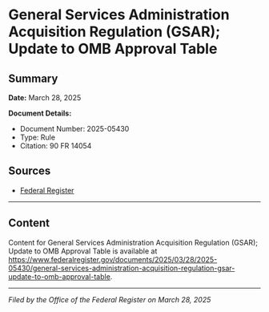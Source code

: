 # General Services Administration Acquisition Regulation (GSAR); Update to OMB Approval Table

## Summary

**Date:** March 28, 2025

**Document Details:**
- Document Number: 2025-05430
- Type: Rule
- Citation: 90 FR 14054

## Sources
- [Federal Register](https://www.federalregister.gov/documents/2025/03/28/2025-05430/general-services-administration-acquisition-regulation-gsar-update-to-omb-approval-table)

---

## Content

Content for General Services Administration Acquisition Regulation (GSAR); Update to OMB Approval Table is available at https://www.federalregister.gov/documents/2025/03/28/2025-05430/general-services-administration-acquisition-regulation-gsar-update-to-omb-approval-table.

---

*Filed by the Office of the Federal Register on March 28, 2025*
